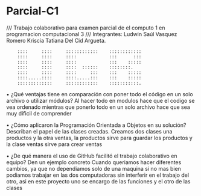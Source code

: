 # Parcial-C1
/// Trabajo colaborativo para examen parcial de el computo 1 en programacion computacional 3 ///
        Integrantes: Ludwin Saúl Vasquez Romero
                     Kriscia Tatiana Del Cid Argueta.

        ::::     ::::     ::::::::::::    ::::::::::::
        ::::     ::::     ::::            :::      :::
        ::::     ::::     ::::            :::    :::::
        ::::     ::::     ::::  ::::::    ::::::::.
        ::::     ::::     ::::     :::    :::    :::::
        ::::.....::::     ::::.....:::    :::    :::::
        :::::::::::::     ::::::::::::    :::::::::::.

• ¿Qué ventajas tiene en comparación con poner todo el código en un solo archivo o utilizar módulos? 
Al hacer todo en modulos hace que el codigo se vea ordenado mientras que ponerlo todo en un solo archivo hace que sea muy dificil de comprender 

• ¿Cómo aplicaron la Programación Orientada a Objetos en su solución? Describan el papel de las clases creadas. 
Creamos dos clases una productos y la otra ventas, la productos sirve para guardar los productos y la clase ventas sirve para crear ventas

• ¿De qué manera el uso de GitHub facilitó el trabajo colaborativo en equipo? Den un ejemplo concreto 
Cuando queriamos hacer diferentes cambios, ya que no dependiamos solo de una maquina si no mas bien podiamos 
trabajar en las dos computadoras sin interferir en el trabajo del otro, asi en este proyecto uno se encargo 
de las funciones y el otro de las clases
